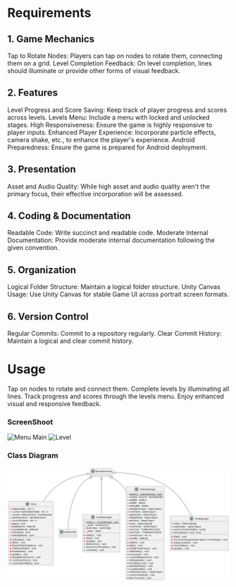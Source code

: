 # Requirements
## 1. Game Mechanics
Tap to Rotate Nodes: Players can tap on nodes to rotate them, connecting them on a grid.
Level Completion Feedback: On level completion, lines should illuminate or provide other forms of visual feedback.
## 2. Features
Level Progress and Score Saving: Keep track of player progress and scores across levels.
Levels Menu: Include a menu with locked and unlocked stages.
High Responsiveness: Ensure the game is highly responsive to player inputs.
Enhanced Player Experience: Incorporate particle effects, camera shake, etc., to enhance the player's experience.
Android Preparedness: Ensure the game is prepared for Android deployment.
## 3. Presentation
Asset and Audio Quality: While high asset and audio quality aren't the primary focus, their effective incorporation will be assessed.
## 4. Coding & Documentation
Readable Code: Write succinct and readable code.
Moderate Internal Documentation: Provide moderate internal documentation following the given convention.
## 5. Organization
Logical Folder Structure: Maintain a logical folder structure.
Unity Canvas Usage: Use Unity Canvas for stable Game UI across portrait screen formats.
## 6. Version Control
Regular Commits: Commit to a repository regularly.
Clear Commit History: Maintain a logical and clear commit history.

# Usage
Tap on nodes to rotate and connect them.
Complete levels by illuminating all lines.
Track progress and scores through the levels menu.
Enjoy enhanced visual and responsive feedback.


### ScreenShoot 

![Menu Main](Screenshot/mainmenu.jpg)
![Level](Screenshot/level.jpg)


### Class Diagram 
![ Class Diagram](Screenshot/include.png)